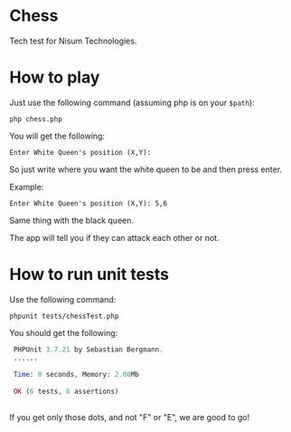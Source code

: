 # Chess
Tech test for Nisum Technologies.

# How to play
Just use the following command (assuming php is on your `$path`):

`php chess.php`

You will get the following:

`Enter White Queen's position (X,Y): `

So just write where you want the white queen to be and then press enter.

Example: 

`Enter White Queen's position (X,Y): 5,6`


Same thing with the black queen.

The app will tell you if they can attack each other or not.
# How to run unit tests

Use the following command:

`phpunit tests/chessTest.php`

You should get the following:

```PHP
 PHPUnit 3.7.21 by Sebastian Bergmann.
 ......
 
 Time: 0 seconds, Memory: 2.00Mb
 
 OK (6 tests, 6 assertions)
 
```

If you get only those dots, and not "F" or "E", we are good to go!